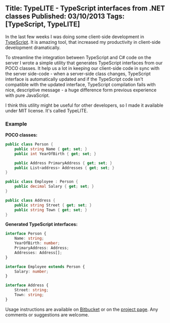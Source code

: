Title: TypeLITE - TypeScript interfaces from .NET classes
Published: 03/10/2013
Tags: [TypeScript, TypeLITE]
---
In the last few weeks I was doing some client-side development in [TypeScript](https://www.typescriptlang.org/). It is amazing tool, that increased my productivity in client-side development dramatically.

To streamline the integration between TypeScript and C# code on the server I wrote a simple utility that generates TypeScript interfaces from our POCO classes. It help us a lot in keeping our client-side code in sync with the server side-code - when a server-side class changes, TypeScript interface is automatically updated and if the TypeScript code isn't compatible with the updated interface, TypeScript compilation fails with nice, descriptive message - a huge difference form previous experience with pure JavaScript.

I think this utility might be useful for other developers, so I made it available under MIT license. It's called TypeLITE.

### Example

**POCO classes:**

```csharp
public class Person {
    public string Name { get; set; }
    public int YearOfBirth { get; set; }

    public Address PrimaryAddress { get; set; }
    public List<address> Addresses { get; set; }
}

public class Employee : Person {
    public decimal Salary { get; set; }
}

public class Address {
    public string Street { get; set; }
    public string Town { get; set; }
}
```


**Generated TypeScript interfaces:**

```typescript
interface Person {
    Name: string;
    YearOfBirth: number;
    PrimaryAddress: Address;
    Addresses: Address[];
}

interface Employee extends Person {
    Salary: number;
}

interface Address {
    Street: string;
    Town: string;
}
```

Usage instructions are available on [Bitbucket](https://bitbucket.org/LukasKabrt/typelite) or on the [project page](http://type.litesolutions.net). Any comments or suggestions are welcome.